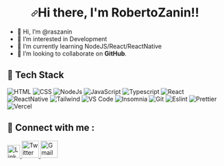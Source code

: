 ### <h1 align="center" dir="auto"><a id="user-content-hi--im-shubhangi-mainalli" class="anchor" aria-hidden="true" href="#hi--im-shubhangi"><svg class="octicon octicon-link" viewBox="0 0 16 16" version="1.1" width="16" height="16" aria-hidden="true"><path fill-rule="evenodd" d="M7.775 3.275a.75.75 0 001.06 1.06l1.25-1.25a2 2 0 112.83 2.83l-2.5 2.5a2 2 0 01-2.83 0 .75.75 0 00-1.06 1.06 3.5 3.5 0 004.95 0l2.5-2.5a3.5 3.5 0 00-4.95-4.95l-1.25 1.25zm-4.69 9.64a2 2 0 010-2.83l2.5-2.5a2 2 0 012.83 0 .75.75 0 001.06-1.06 3.5 3.5 0 00-4.95 0l-2.5 2.5a3.5 3.5 0 004.95 4.95l1.25-1.25a.75.75 0 00-1.06-1.06l-1.25 1.25a2 2 0 01-2.83 0z"></path></svg></a>Hi there, I'm RobertoZanin!!</h1> 





- 👋 Hi, I’m @raszanin
- 👀 I’m interested in Development
- 🌱 I’m currently learning NodeJS/React/ReactNative
- 👯 I’m looking to collaborate on **GitHub**.





## 💼 Tech Stack

![HTML](https://img.shields.io/badge/HTML5-E34F26?style=for-the-badge&logo=html5&logoColor=white) 
![CSS](https://img.shields.io/badge/-css3-1572B6?&style=for-the-badge&logo=css3&logoColor=white)
![NodeJs](https://img.shields.io/badge/-nodejs-3c873a?&style=for-the-badge&logo=node.js&logoColor=black) 
![JavaScript](https://img.shields.io/badge/-javascript-F7DF1E?&style=for-the-badge&logo=javascript&logoColor=black) 
![Typescript](https://img.shields.io/badge/-typescript-3178c6?&style=for-the-badge&logo=typescript&logoColor=black)
![React](https://img.shields.io/badge/-ReactJS-grey?&style=for-the-badge&logo=react&logoColor=61DAFB)
![ReactNative](https://img.shields.io/badge/-ReactNative-61DAFB?&style=for-the-badge&logo=react&logoColor=black)
![Tailwind](https://img.shields.io/badge/Tailwind-38B2AC?style=for-the-badge&logo=tailwind-css&logoColor=white)
![VS Code](https://img.shields.io/badge/-VSCode-007ACC?&style=for-the-badge&logo=visual-studio-code&logoColor=white) 
![Insomnia](https://img.shields.io/badge/-Insomnia-5900d0?&style=for-the-badge&logo=insomnia&logoColor=white) 
![Git](https://img.shields.io/badge/-Git-F05032?&style=for-the-badge&logo=git&logoColor=white) 
![Eslint](https://img.shields.io/badge/eslint-3A33D1?style=for-the-badge&logo=eslint&logoColor=white) 
![Prettier](https://img.shields.io/badge/prettier-1A2C34?style=for-the-badge&logo=prettier&logoColor=F7BA3E)
![Vercel](https://img.shields.io/badge/Vercel-000000?style=for-the-badge&logo=vercel&logoColor=white) 


## 💬 Connect with me : 

<a href="https://www.linkedin.com/in/raszanin/">
  <img src="https://cdn.worldvectorlogo.com/logos/linkedin-icon-2.svg" title="Linkedin" alt="Linkedin Account" width="30"/>
</a>

<a href="https://twitter.com/robertozanin">
  <img src="https://cdn.worldvectorlogo.com/logos/twitter-6.svg" title="Twitter" alt="Twitter Account" width="40"/>
</a>

<a href="mailto:raszanin@gmail.com">
  <img src="https://cdn.worldvectorlogo.com/logos/gmail-icon-2.svg" title="Gmail" alt="Gmail Account" width="40"/>
</a> 
